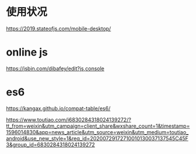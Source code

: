 # 使用状况
https://2019.stateofjs.com/mobile-desktop/

# online js
https://jsbin.com/dibafey/edit?js,console


# es6
https://kangax.github.io/compat-table/es6/


https://www.toutiao.com/i6830284318024139272/?tt_from=weixin&utm_campaign=client_share&wxshare_count=1&timestamp=1596014830&app=news_article&utm_source=weixin&utm_medium=toutiao_android&use_new_style=1&req_id=20200729172710010130037137545C45F3&group_id=6830284318024139272
